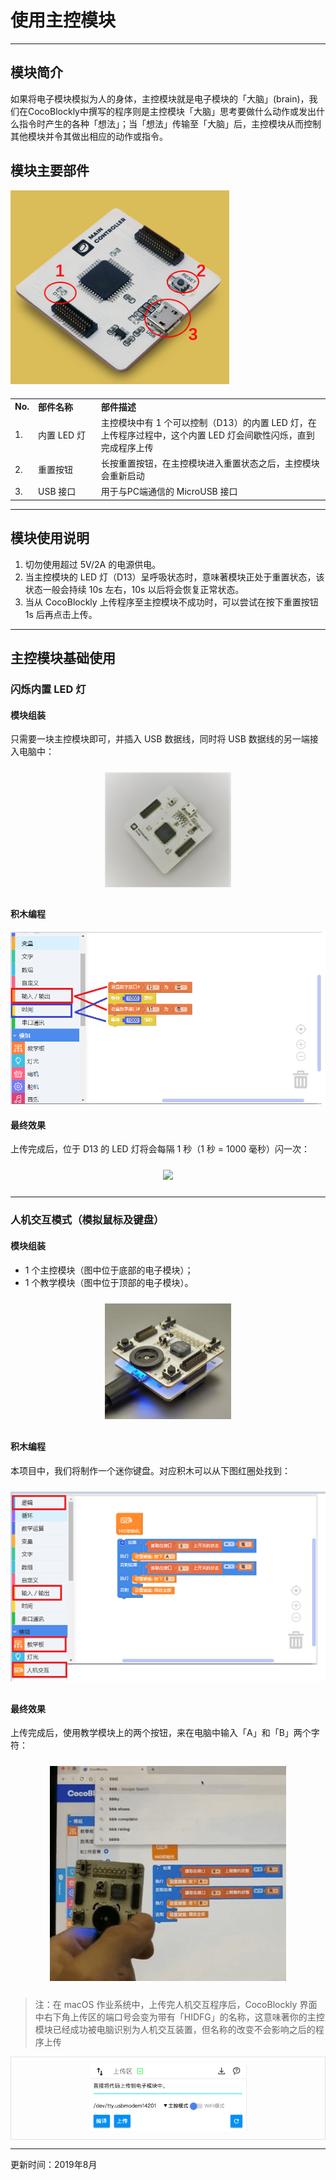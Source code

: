 # 使用主控模块

---

## 模块简介

如果将电子模块模拟为人的身体，主控模块就是电子模块的「大脑」(brain)，我们在CocoBlockly中撰写的程序则是主控模块「大脑」思考要做什么动作或发出什么指令时产生的各种「想法」；当「想法」传输至「大脑」后，主控模块从而控制其他模块并令其做出相应的动作或指令。

## 模块主要部件

<img src="../media/maincontroller_1_cn.png" width="350"/>

<table style="margin-top:20px;">
	<tr>
		<td width="6%" style="font-weight: bold;">No.</td>
		<td width="20%" style="font-weight: bold;">部件名称</td>
		<td style="font-weight: bold;">部件描述</td>
	</tr>
	<tr>
		<td>1.</td>
		<td>内置 LED 灯</td>
		<td>主控模块中有 1 个可以控制（D13）的内置 LED 灯，在上传程序过程中，这个内置 LED 灯会间歇性闪烁，直到完成程序上传</td>
	</tr>
	<tr>
		<td>2.</td>
		<td>重置按钮</td>
		<td>长按重置按钮，在主控模块进入重置状态之后，主控模块会重新启动</td>
	</tr>
	<tr>
		<td>3.</td>
		<td>USB 接口</td>
		<td>用于与PC端通信的 MicroUSB 接口</td>
	</tr>
</table>

---


## 模块使用说明

1. 切勿使用超过 5V/2A 的电源供电。
2. 当主控模块的 LED 灯（D13）呈呼吸状态时，意味著模块正处于重置状态，该状态一般会持续 10s 左右，10s 以后将会恢复正常状态。
3. 当从 CocoBlockly 上传程序至主控模块不成功时，可以尝试在按下重置按钮 1s 后再点击上传。

---

## 主控模块基础使用

### 闪烁内置 LED 灯

#### 模块组装

只需要一块主控模块即可，并插入 USB 数据线，同时将 USB 数据线的另一端接入电脑中：

<div style="padding: 10px 0 10px 0;text-align: center;"><img src="../media/maincontroller_2.jpg" width="40%" /></div>

#### 积木编程

![main controller](../media/maincontroller_3_cn.png)

#### 最终效果

上传完成后，位于 D13 的 LED 灯将会每隔 1 秒（1 秒 = 1000 毫秒）闪一次：

<div style="padding: 10px 0 10px 0;text-align: center;"><img src="../media/Mar-09-2019 15-52-04.gif" width="40%" /></div>

---

### 人机交互模式（模拟鼠标及键盘）

#### 模块组装

* 1 个主控模块（图中位于底部的电子模块）；
* 1 个教学模块（图中位于顶部的电子模块）。

<div style="padding: 10px 0 10px 0;text-align: center;"><img src="../media/hid_assemble.jpg" width="40%" /></div>

#### 积木编程

本项目中，我们将制作一个迷你键盘。对应积木可以从下图红圈处找到：

<div style="padding: 10px 0 10px 0;text-align: center;"><img src="../media/hid_1_cn.png" width="100%" /></div>

#### 最终效果

上传完成后，使用教学模块上的两个按钮，来在电脑中输入「A」和「B」两个字符：

<div style="padding: 10px 0 10px 0;text-align: center;"><img src="../media/Mar-09-2019 16-12-29.gif" width="75%" /></div>

> 注：在 macOS 作业系统中，上传完人机交互程序后，CocoBlockly 界面中右下角上传区的端口号会变为带有「HIDFG」的名称，这意味著你的主控模块已经成功被电脑识别为人机交互装置，但名称的改变不会影响之后的程序上传

<div style="border:1px solid rgba(0,0,0,.1);padding: 10px 0 10px 0;text-align: center;"><img src="../media/mac_upload_cn.png" width="50%" /></div>


---
更新时间：2019年8月
